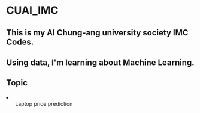 # CUAI_IMC

## This is my AI Chung-ang university society IMC Codes.
## Using data, I'm learning about Machine Learning.

## Topic
<li>
  <ul>Laptop price prediction
</li>
